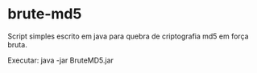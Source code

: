 # brute-md5

Script simples escrito em java para quebra de criptografia md5 em força bruta.


Executar:
java -jar BruteMD5.jar
